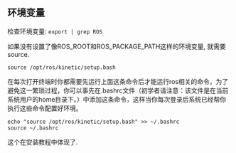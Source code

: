 ## 环境变量

检查环境变量: `export | grep ROS`  

如果没有设置了像ROS_ROOT和ROS_PACKAGE_PATH这样的环境变量, 就需要source.

`source /opt/ros/kinetic/setup.bash`  

在每次打开终端时你都需要先运行上面这条命令后才能运行ros相关的命令，为了避免这一繁琐过程，你可以事先在.bashrc文件（初学者请注意：该文件是在当前系统用户的home目录下。）中添加这条命令，这样当你每次登录后系统已经帮你执行这些命令配置好环境。

```
echo "source /opt/ros/kinetic/setup.bash" >> ~/.bashrc
source ~/.bashrc
```
这个在安装教程中体现了.　